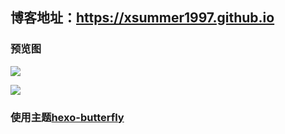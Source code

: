 ## 博客地址：https://xsummer1997.github.io

### 预览图

![](https://i.loli.net/2019/12/04/vCtBsZboEyJjdRq.png)

![](https://i.loli.net/2019/12/04/z8GKFboYj4MpR56.png)

### 使用主题[hexo-butterfly](https://jerryc.me/posts/21cfbf15/#%E6%87%89%E7%94%A8%E4%B8%BB%E9%A1%8C)
